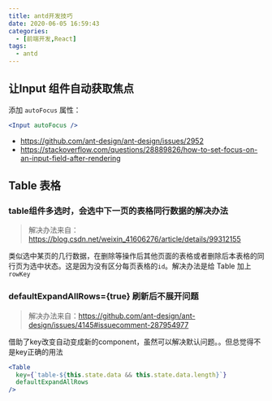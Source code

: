 ```yaml
---
title: antd开发技巧
date: 2020-06-05 16:59:43
categories:
  - [前端开发,React]
tags:
  - antd
---
```


<!--more-->

## 让Input 组件自动获取焦点

添加 `autoFocus` 属性：

```jsx
<Input autoFocus />
```

- https://github.com/ant-design/ant-design/issues/2952
- https://stackoverflow.com/questions/28889826/how-to-set-focus-on-an-input-field-after-rendering

## Table 表格

### table组件多选时，会选中下一页的表格同行数据的解决办法

> 解决办法来自：https://blog.csdn.net/weixin_41606276/article/details/99312155

类似选中某页的几行数据，在删除等操作后其他页面的表格或者删除后本表格的同行页为选中状态。这是因为没有区分每页表格的`id`。解决办法是给 Table 加上 `rowKey`

### defaultExpandAllRows={true} 刷新后不展开问题

> 解决办法来自：https://github.com/ant-design/ant-design/issues/4145#issuecomment-287954977

借助了key改变自动变成新的component，虽然可以解决默认问题。。但总觉得不是key正确的用法

```jsx
<Table
  key={`table-${this.state.data && this.state.data.length}`}
  defaultExpandAllRows
/>
```
